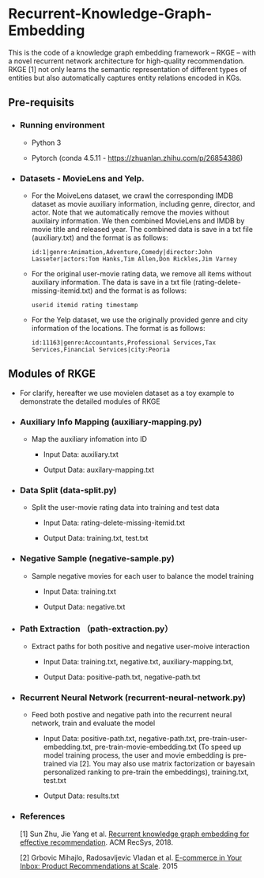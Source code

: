 # Recurrent-Knowledge-Graph-Embedding
This is the code of a knowledge graph embedding framework – RKGE – with a novel recurrent network architecture for high-quality recommendation. RKGE [1] not only learns the semantic representation of different types of entities but also automatically captures entity relations encoded in KGs.


## Pre-requisits

- ### Running environment

  - Python 3
  
  - Pytorch (conda 4.5.11 - https://zhuanlan.zhihu.com/p/26854386)
  

- ### Datasets - MovieLens and Yelp. 

  - For the MoiveLens dataset, we crawl the corresponding IMDB dataset as movie auxiliary information, including genre, director, and actor. Note that we automatically remove the movies without auxilairy information. We then combined MovieLens and IMDB by movie title and released year. The combined data is save in a txt file (auxiliary.txt) and the format is as follows:

    ```
    id:1|genre:Animation,Adventure,Comedy|director:John Lasseter|actors:Tom Hanks,Tim Allen,Don Rickles,Jim Varney
    ```

  - For the original user-movie rating data, we remove all items without auxiliary information. The data is save in a txt file (rating-delete-missing-itemid.txt) and the format is as follows:

    ```
    userid itemid rating timestamp
    ```

   - For the Yelp dataset, we use the originally provided genre and city information of the locations. The format is as follows:

      ```
      id:11163|genre:Accountants,Professional Services,Tax Services,Financial Services|city:Peoria
      ```

## Modules of RKGE

  - For clarify, hereafter we use movielen dataset as a toy example to demonstrate the detailed modules of RKGE

  - ### Auxiliary Info Mapping (auxiliary-mapping.py)
    
    - Map the auxiliary infomation into ID
    
      - Input Data: auxiliary.txt
    
      - Output Data: auxilary-mapping.txt
    

  - ### Data Split (data-split.py)
  
    - Split the user-movie rating data into training and test data

      - Input Data: rating-delete-missing-itemid.txt

      - Output Data: training.txt, test.txt


  - ### Negative Sample (negative-sample.py)
  
    - Sample negative movies for each user to balance the model training 
  
      - Input Data: training.txt

      - Output Data: negative.txt


  - ### Path Extraction （path-extraction.py）
  
    - Extract paths for both positive and negative user-moive interaction
    
      - Input Data: training.txt, negative.txt, auxiliary-mapping.txt,
      
      - Output Data: positive-path.txt, negative-path.txt
      
  
  - ### Recurrent Neural Network (recurrent-neural-network.py)
  
    - Feed both postive and negative path into the recurrent neural network, train and evaluate the model
    
      - Input Data: positive-path.txt, negative-path.txt, pre-train-user-embedding.txt, pre-train-movie-embedding.txt (To speed up model training process, the user and movie embedding is pre-trained via [2]. You may also use matrix factorization or bayesain personalized ranking to pre-train the embeddings), training.txt, test.txt
      
      - Output Data: results.txt
      
      
  - ### References
    
    [1] Sun Zhu, Jie Yang et al. [Recurrent knowledge graph embedding for effective recommendation](http://sunzhuntu.wixsite.com/summer). ACM RecSys, 2018.               
        
       
    [2] Grbovic Mihajlo, Radosavljevic Vladan et al. [E-commerce in Your Inbox: Product Recommendations at Scale](https://arxiv.org/pdf/1606.07154.pdf). 2015
